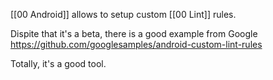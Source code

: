 [[00 Android]] allows to setup custom [[00 Lint]] rules.

Dispite that it's a beta, there is a good example from Google https://github.com/googlesamples/android-custom-lint-rules


Totally, it's a good tool.